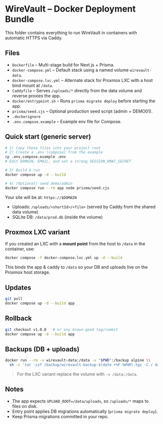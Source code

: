 # WireVault – Docker Deployment Bundle

This folder contains everything to run WireVault in containers with automatic HTTPS via Caddy.

## Files
- `Dockerfile` – Multi-stage build for Next.js + Prisma.
- `docker-compose.yml` – Default stack using a named volume `wirevault-data`.
- `docker-compose.lxc.yml` – Alternate stack for Proxmox LXC with a host bind mount at `/data`.
- `Caddyfile` – Serves `/uploads/*` directly from the data volume and reverse proxies the app.
- `docker/entrypoint.sh` – Runs `prisma migrate deploy` before starting the app.
- `prisma/seed.cjs` – Optional production seed script (admin + DEMO01).
- `.dockerignore`
- `.env.compose.example` – Example env file for Compose.

## Quick start (generic server)
```bash
# 1) Copy these files into your project root
# 2) Create a .env (compose) from the example
cp .env.compose.example .env
# Edit DOMAIN, EMAIL, and set a strong SESSION_HMAC_SECRET

# 3) Build & run
docker compose up -d --build

# 4) (Optional) seed demo/admin
docker compose run --rm app node prisma/seed.cjs
```

Your site will be at: `https://$DOMAIN`

- Uploads: `/uploads/<shortId>/<file>` (served by Caddy from the shared data volume)
- SQLite DB: `/data/prod.db` (inside the volume)

## Proxmox LXC variant
If you created an LXC with a **mount point** from the host to `/data` in the container, use:

```bash
docker compose -f docker-compose.lxc.yml up -d --build
```

This binds the app & caddy to `/data` so your DB and uploads live on the Proxmox host storage.

## Updates
```bash
git pull
docker compose up -d --build app
```

## Rollback
```bash
git checkout v1.0.0   # or any known-good tag/commit
docker compose up -d --build app
```

## Backups (DB + uploads)
```bash
docker run --rm -v wirevault-data:/data -v "$PWD":/backup alpine \\
  sh -c 'tar -czf /backup/wirevault-backup-$(date +%F-%H%M).tgz -C / data'
```

> For the LXC variant replace the volume with `-v /data:/data`.

## Notes
- The app expects `UPLOAD_ROOT=/data/uploads`, so `/uploads/*` maps to files on disk.
- Entry point applies DB migrations automatically (`prisma migrate deploy`).
- Keep Prisma migrations committed in your repo.
